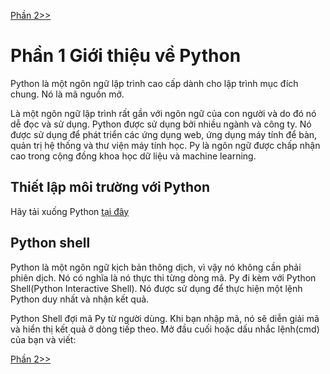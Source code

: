 [Phần 2>>](../docs-tutorial-py/tutorial/part2.md)
# Phần 1 Giới thiệu về Python
Python là một ngôn ngữ lập trình cao cấp dành cho lập trình mục đích chung. Nó là mã nguồn mở.

Là một ngôn ngữ lập trình rất gần với ngôn ngữ của con người và do đó nó dễ đọc và sử dụng. Python được sử dụng bởi nhiều ngành và công ty. Nó được sử dụng để phát triển các ứng dụng web, ứng dụng máy tính để bàn, quản trị hệ thống và thư viện máy tính học. Py là ngôn ngữ được chấp nhận cao trong cộng đồng khoa học dữ liệu và machine learning.

## Thiết lập môi trường với Python
Hãy tải xuống Python [tại đây](https://www.python.org/downloads/)

## Python shell
Python là một ngôn ngữ kịch bản thông dịch, vì vậy nó không cần phải phiên dịch. Nó có nghĩa là nó thực thi từng dòng mã. Py đi kèm với Python Shell(Python Interactive Shell). Nó được sử dụng để thực hiện một lệnh Python duy nhất và nhận kết quả.

Python Shell đợi mã Py từ người dùng. Khi bạn nhập mã, nó sẽ diễn giải mã và hiển thị kết quả ở dòng tiếp theo. Mở đầu cuối hoặc dấu nhắc lệnh(cmd) của bạn và viết:

[Phần 2>>](../docs-tutorial-py/tutorial/part2.md)